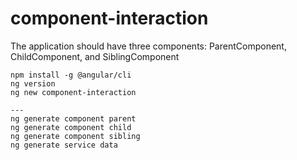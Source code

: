 # component-interaction
The application should have three components: ParentComponent, ChildComponent, and SiblingComponent

```
npm install -g @angular/cli
ng version
ng new component-interaction

---
ng generate component parent
ng generate component child
ng generate component sibling
ng generate service data
```

